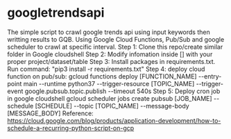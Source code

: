 # googletrendsapi
The simple script to crawl google trends api using input keywords then writting results to GQB. Using Google Cloud Functions, Pub/Sub and google scheduler to crawl at specific interval. 
Step 1: Clone this repo/create similar folder in Google cloudshell
Step 2: Modify infomation inside [] with your proper project/dataset/table
Step 3: Install packages in requirements.txt. Run command: "pip3 install -r requirements.txt"
Step 4: deploy cloud function on pub/sub: 
gcloud functions deploy [FUNCTION_NAME] --entry-point main --runtime python37 --trigger-resource [TOPIC_NAME] --trigger-event google.pubsub.topic.publish --timeout 540s
Step 5: Deploy cron job in google cloudshell
gcloud scheduler jobs create pubsub [JOB_NAME] --schedule [SCHEDULE] --topic [TOPIC_NAME] --message-body [MESSAGE_BODY]
Reference: https://cloud.google.com/blog/products/application-development/how-to-schedule-a-recurring-python-script-on-gcp
